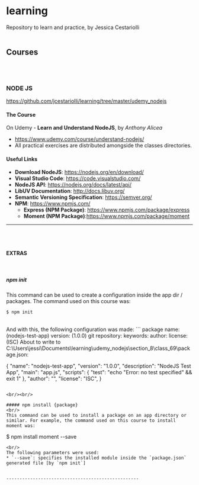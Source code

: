# learning
Repository to learn and practice, by Jessica Cestariolli 
<br/><br/>

## Courses
<br/><br/>

### NODE JS
https://github.com/jcestariolli/learning/tree/master/udemy_nodejs
<br/>

#### The Course
On Udemy - **Learn and Understand NodeJS**, by *Anthony Alicea*
* https://www.udemy.com/course/understand-nodejs/
* All practical exercises are distributed amongside the classes directories.

#### Useful Links
* **Download NodeJS**: https://nodejs.org/en/download/
* **Visual Studio Code**: https://code.visualstudio.com/
* **NodeJS API**: https://nodejs.org/docs/latest/api/
* **LibUV Documentation**: http://docs.libuv.org/
* **Semantic Versioning Specification**: https://semver.org/
* **NPM**: https://www.npmjs.com/
  * **Express (NPM Package)**: https://www.npmjs.com/package/express
  * **Moment (NPM Package)**:https://www.npmjs.com/package/moment



--------------------------------------------------
<br/><br/>
#### EXTRAS
<br/>

##### **npm init**
This command can be used to create a configuration inside the app dir / packages. The command used on this course was:
```
$ npm init
```
<br/>
And with this, the following configuration was made:
```
package name: (nodejs-test-app)
version: (1.0.0)
git repository:
keywords:
author:
license: (ISC)
About to write to C:\Users\jessi\Documents\learning\udemy_nodejs\section_8\class_69\package.json:

{
  "name": "nodejs-test-app",
  "version": "1.0.0",
  "description": "NodeJS Test App",
  "main": "app.js",
  "scripts": {
    "test": "echo \"Error: no test specified\" && exit 1"
  },
  "author": "",
  "license": "ISC",
}
```

<br/><br/>

##### npm install {package}
<br/>
This command can be used to install a package on an app directory or similar. For example, the command used on this course to install moment was:
```
$ npm install moment --save
```
<br/>
The following parameters were used:
* `--save`: specifies the installed module inside the `package.json` generated file [by `npm init`]


--------------------------------------------------

